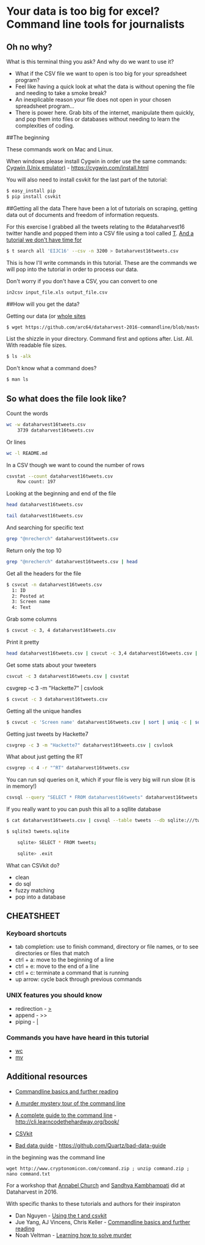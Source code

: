 
# Your data is too big for excel? Command line tools for journalists

## Oh no why?
What is this terminal thing you ask? And why do we want to use it?

* What if the CSV file we want to open is too big for your spreadsheet program?
* Feel like having a quick look at what the data is without opening the file and needing to take a smoke break?
* An inexplicable reason your file does not open in your chosen spreadsheet program...
* There is power here. Grab bits of the internet, manipulate them quickly, and pop them into files or databases without needing to learn the complexities of coding.

##The beginning

These commands work on Mac and Linux.

When windows please install Cygwin in order use the same commands:
[Cygwin (Unix emulator)](https://cygwin.com/install.html) - https://cygwin.com/install.html

You will also need to install csvkit for the last part of the tutorial:
```sh
$ easy_install pip
$ pip install csvkit
```

##Getting all the data
There have been a lot of tutorials on scraping, getting data out of documents and freedom of information requests.

For this exercise I grabbed all the tweets relating to the #dataharvest16 twitter handle and popped them into a CSV file using a tool called [T](https://github.com/sferik/t). [And a tutorial we don't have time for](https://gist.github.com/dannguyen/7c592c4559ee64f753e5)

```sh
$ t search all 'EIJC16' --csv -n 3200 > Dataharvest16tweets.csv
```

This is how I'll write commands in this tutorial. These are the commands we will pop into the tutorial in order to process our data.

Don't worry if you don't have a CSV, you can convert to one

```sh
in2csv input_file.xls output_file.csv
```

##How will you get the data?

Getting our data (or [whole sites](http://www.linuxjournal.com/content/downloading-entire-web-site-wget)

```sh
$ wget https://github.com/arc64/dataharvest-2016-commandline/blob/master/dataharvest16tweets.csv
```

List the shizzle in your directory. Command first and options after. List. All. With readable file sizes.

```sh
$ ls -alk
```

Don't know what a command does?

```sh
$ man ls
```

## So what does the file look like?

Count the words

```sh
wc -w dataharvest16tweets.csv
    3739 dataharvest16tweets.csv
```

Or lines

```sh
wc -l README.md
```

In a CSV though we want to cound the number of rows

```sh
csvstat --count dataharvest16tweets.csv
    Row count: 197
```

Looking at the beginning and end of the file

```sh
head dataharvest16tweets.csv
```

```sh
tail dataharvest16tweets.csv
```

And searching for specific text

```sh
grep "@nrecherch" dataharvest16tweets.csv
```

Return only the top 10

```sh
grep "@nrecherch" dataharvest16tweets.csv | head
```

Get all the headers for the file

```sh
$ csvcut -n dataharvest16tweets.csv
  1: ID
  2: Posted at
  3: Screen name
  4: Text
```

Grab some columns

```sh
$ csvcut -c 3, 4 dataharvest16tweets.csv
```

Print it pretty

```sh
head dataharvest16tweets.csv | csvcut -c 3,4 dataharvest16tweets.csv | csvlook
```

Get some stats about your tweeters

```sh
csvcut -c 3 dataharvest16tweets.csv | csvstat
```

csvgrep -c 3 -m "Hackette7" | csvlook

```sh
$ csvcut -c 3 dataharvest16tweets.csv
```


Getting all the unique handles

```sh
$ csvcut -c 'Screen name' dataharvest16tweets.csv | sort | uniq -c | sort -rn
```

Getting just tweets by Hackette7

```sh
csvgrep -c 3 -m "Hackette7" dataharvest16tweets.csv | csvlook
```

What about just getting the RT

```sh
csvgrep -c 4 -r "^RT" dataharvest16tweets.csv
```

You can run sql queries on it, which if your file is very big will run slow (it is in memory!)

```sh
csvsql --query "SELECT * FROM dataharvest16tweets" dataharvest16tweets.csv > dataharvest16tweets_nrecherch.csv

```


If you really want to you can push this all to a sqllite database

```sh
$ cat dataharvest16tweets.csv | csvsql --table tweets --db sqlite:///tweets.sqlite --insert

$ sqlite3 tweets.sqlite

    sqlite> SELECT * FROM tweets;

    sqlite> .exit
```

What can CSVkit do?
* clean
* do sql
* fuzzy matching
* pop into a database


## CHEATSHEET

### Keyboard shortcuts

* tab completion: use to finish command, directory or file names, or to see directories or files that match
* ctrl + a: move to the beginning of a line
* ctrl + e: move to the end of a line
* ctrl + c: terminate a command that is running
* up arrow: cycle back through previous commands

### UNIX features you should know

* redirection - [\>](http://cli.learncodethehardway.org/book/ex15.html)
* append - \>>
* piping - [|](http://cli.learncodethehardway.org/book/ex15.html)

### Commands you have have heard in this tutorial
* [wc](http://www.compciv.org/unix-tools/#wc)
* [mv](http://www.compciv.org/unix-tools/#mv)


## Additional resources

* [Commandline basics and further reading](https://github.com/chrislkeller/nicar15-command-line-basics)

* [A murder mystery tour of the command line](http://veltman.tumblr.com/post/65613277843/the-command-line-murders-teaching-the-terminal)

* [A complete guide to the command line](http://cli.learncodethehardway.org/book/) - http://cli.learncodethehardway.org/book/

* [CSVkit](https://csvkit.readthedocs.io/en/0.9.1/)

* [Bad data guide](https://github.com/Quartz/bad-data-guide) - https://github.com/Quartz/bad-data-guide

in the beginning was the command line

```wget http://www.cryptonomicon.com/command.zip ; unzip command.zip ; nano command.txt```


For a workshop that [Annabel Church](https://twitter.com/annabelchurch) and [Sandhya Kambhampati](https://twitter.com/sandhya__k) did at Dataharvest in 2016.

With specific thanks to these tutorials and authors for their inspiraton
* Dan Nguyen - [Using the t and csvkit](https://gist.github.com/dannguyen/7c592c4559ee64f753e5)
* Jue Yang, AJ Vincens, Chris Keller - [Commandline basics and further reading](https://github.com/chrislkeller/nicar15-command-line-basics/blob/master/NICAR_15/README.md)
* Noah Veltman - [Learning how to solve murder](https://github.com/veltman/clmystery/blob/master/cheatsheet.md)


